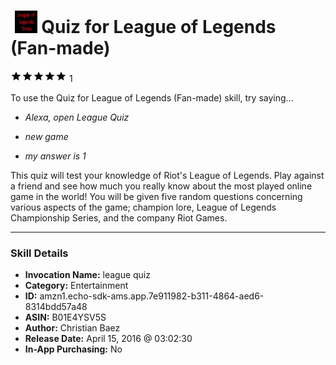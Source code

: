 # &nbsp;<img src="skill_icon" alt="Quiz for League of Legends (Fan-made) icon" width="36"> Quiz for League of Legends (Fan-made)
![5 stars](../../images/ic_star_black_18dp_1x.png)![5 stars](../../images/ic_star_black_18dp_1x.png)![5 stars](../../images/ic_star_black_18dp_1x.png)![5 stars](../../images/ic_star_black_18dp_1x.png)![5 stars](../../images/ic_star_black_18dp_1x.png) 1

To use the Quiz for League of Legends (Fan-made) skill, try saying...

* *Alexa, open League Quiz*

* *new game*

* *my answer is 1*

This quiz will test your knowledge of Riot's League of Legends. Play against a friend and see how much you really know about the most played online game in the world! You will be given five random questions concerning various aspects of the game; champion lore, League of Legends Championship Series, and the company Riot Games.

***

### Skill Details

* **Invocation Name:** league quiz
* **Category:** Entertainment
* **ID:** amzn1.echo-sdk-ams.app.7e911982-b311-4864-aed6-8314bdd57a48
* **ASIN:** B01E4YSV5S
* **Author:** Christian Baez
* **Release Date:** April 15, 2016 @ 03:02:30
* **In-App Purchasing:** No
